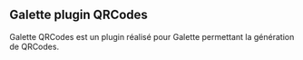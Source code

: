 ## Galette plugin QRCodes

Galette QRCodes est un plugin réalisé pour Galette permettant la génération de QRCodes.
